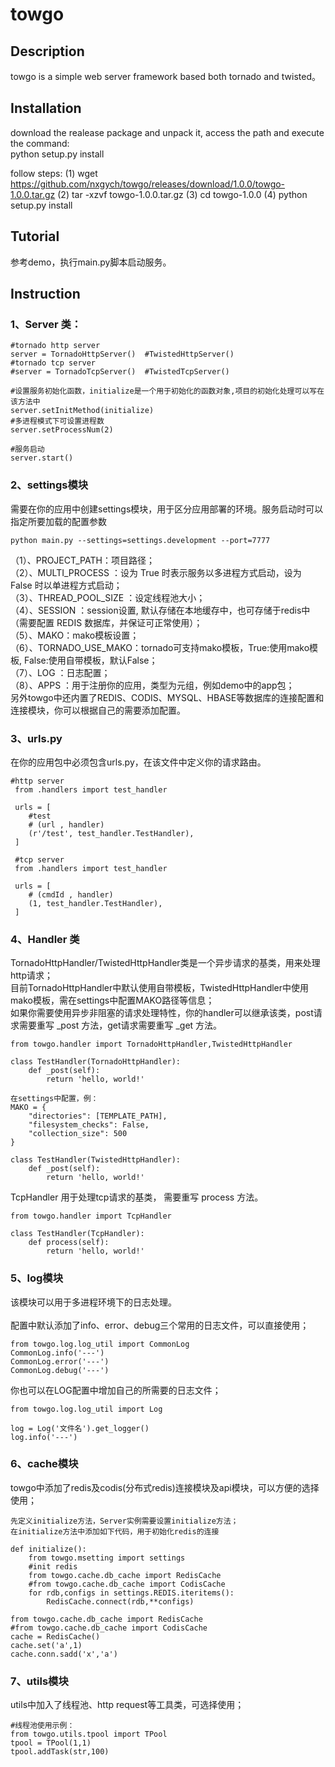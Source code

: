 # towgo

## Description</br>
towgo is a simple web server framework based both tornado and twisted。

## Installation</br>
download the realease package and unpack it, access the path and execute the command:</br>
python setup.py install

follow steps:
    (1) wget https://github.com/nxgych/towgo/releases/download/1.0.0/towgo-1.0.0.tar.gz
    (2) tar -xzvf towgo-1.0.0.tar.gz
    (3) cd towgo-1.0.0
    (4) python setup.py install

## Tutorial</br>
参考demo，执行main.py脚本启动服务。
 
## Instruction</br>    
### 1、Server 类：</br>

    #tornado http server
    server = TornadoHttpServer()  #TwistedHttpServer()
    #tornado tcp server
    #server = TornadoTcpServer()  #TwistedTcpServer()
    
    #设置服务初始化函数，initialize是一个用于初始化的函数对象,项目的初始化处理可以写在该方法中
    server.setInitMethod(initialize) 
    #多进程模式下可设置进程数
    server.setProcessNum(2)
    
    #服务启动
    server.start()   

### 2、settings模块</br>
需要在你的应用中创建settings模块，用于区分应用部署的环境。服务启动时可以指定所要加载的配置参数</br>

	python main.py --settings=settings.development --port=7777
	
（1）、PROJECT_PATH：项目路径；</br>
（2）、MULTI_PROCESS	 ：设为 True 时表示服务以多进程方式启动，设为 False 时以单进程方式启动；</br>
（3）、THREAD_POOL_SIZE ：设定线程池大小；</br>
（4）、SESSION ：session设置, 默认存储在本地缓存中，也可存储于redis中（需要配置 REDIS 数据库，并保证可正常使用）；</br>
（5）、MAKO：mako模板设置；</br>
（6）、TORNADO_USE_MAKO：tornado可支持mako模板，True:使用mako模板, False:使用自带模板，默认False；</br>
（7）、LOG ：日志配置；</br>
（8）、APPS ：用于注册你的应用，类型为元组，例如demo中的app包；</br>
 另外towgo中还内置了REDIS、CODIS、MYSQL、HBASE等数据库的连接配置和连接模块，你可以根据自己的需要添加配置。

### 3、urls.py</br>
在你的应用包中必须包含urls.py，在该文件中定义你的请求路由。</br>

    #http server
	 from .handlers import test_handler
	
	 urls = [
	    #test 
	    # (url , handler)   
	    (r'/test', test_handler.TestHandler),
	 ]
	
	 #tcp server
	 from .handlers import test_handler
	
	 urls = [
	    # (cmdId , handler)    
	    (1, test_handler.TestHandler),       
	 ]	

### 4、Handler 类</br>
TornadoHttpHandler/TwistedHttpHandler类是一个异步请求的基类，用来处理http请求；</br>
目前TornadoHttpHandler中默认使用自带模板，TwistedHttpHandler中使用mako模板，需在settings中配置MAKO路径等信息；</br>
如果你需要使用异步非阻塞的请求处理特性，你的handler可以继承该类，post请求需要重写 _post 方法，get请求需要重写 _get 方法。</br>

	from towgo.handler import TornadoHttpHandler,TwistedHttpHandler
	
	class TestHandler(TornadoHttpHandler):  
	    def _post(self):
	    	return 'hello, world!'

    在settings中配置，例：
	MAKO = {
	    "directories": [TEMPLATE_PATH], 
	    "filesystem_checks": False,
	    "collection_size": 500        
	}
	
	class TestHandler(TwistedHttpHandler):  
	    def _post(self):
	    	return 'hello, world!'
	    		    	
TcpHandler 用于处理tcp请求的基类， 需要重写 process 方法。</br>	 
 
	from towgo.handler import TcpHandler
	
	class TestHandler(TcpHandler):  
	    def process(self):
	    	return 'hello, world!' 	
	    	
### 5、log模块</br>
该模块可以用于多进程环境下的日志处理。</br>	    	
配置中默认添加了info、error、debug三个常用的日志文件，可以直接使用；</br>

	from towgo.log.log_util import CommonLog
	CommonLog.info('---')
	CommonLog.error('---')
	CommonLog.debug('---')
	
你也可以在LOG配置中增加自己的所需要的日志文件；</br>

	from towgo.log.log_util import Log
	
    log = Log('文件名').get_logger()
    log.info('---')	

### 6、cache模块</br>
towgo中添加了redis及codis(分布式redis)连接模块及api模块，可以方便的选择使用；</br>

	先定义initialize方法，Server实例需要设置initialize方法；
	在initialize方法中添加如下代码，用于初始化redis的连接
	
	def initialize():
	    from towgo.msetting import settings
		#init redis
	    from towgo.cache.db_cache import RedisCache  
	    #from towgo.cache.db_cache import CodisCache 
	    for rdb,configs in settings.REDIS.iteritems():
	        RedisCache.connect(rdb,**configs)   
	        
	from towgo.cache.db_cache import RedisCache  
    #from towgo.cache.db_cache import CodisCache   
	cache = RedisCache()
	cache.set('a',1) 
	cache.conn.sadd('x','a')

### 7、utils模块</br>
utils中加入了线程池、http request等工具类，可选择使用；</br>	

    #线程池使用示例：
	from towgo.utils.tpool import TPool 
    tpool = TPool(1,1)  
    tpool.addTask(str,100)
   


